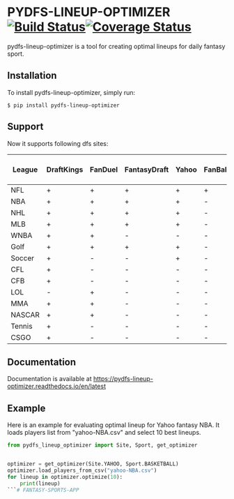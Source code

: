 # PYDFS-LINEUP-OPTIMIZER [![Build Status](https://travis-ci.com/DimaKudosh/pydfs-lineup-optimizer.svg?branch=master)](https://travis-ci.org/DimaKudosh/pydfs-lineup-optimizer)[![Coverage Status](https://coveralls.io/repos/github/DimaKudosh/pydfs-lineup-optimizer/badge.svg?branch=master)](https://coveralls.io/github/DimaKudosh/pydfs-lineup-optimizer?branch=master)
pydfs-lineup-optimizer is a tool for creating optimal lineups for daily fantasy sport. 

## Installation
To install pydfs-lineup-optimizer, simply run:
```
$ pip install pydfs-lineup-optimizer
```

## Support
Now it supports following dfs sites:

League | DraftKings | FanDuel | FantasyDraft | Yahoo | FanBall | DraftKings Captain Mode | FanDuel Single Game | DraftKings Tiers |
------ | ---------- | ------- | ------------ | ----- | ------- | ----------------------- | ------------------- | ---------------- |
NFL    | +          | +       | +            | +     | +       | +                       | +                   | +                |
NBA    | +          | +       | +            | +     | -       | +                       | +                   | +                |
NHL    | +          | +       | +            | +     | -       | +                       | +                   | +                |
MLB    | +          | +       | +            | +     | -       | +                       | +                   | +                |
WNBA   | +          | +       | -            | -     | -       | +                       | -                   | -                |
Golf   | +          | +       | +            | +     | -       | -                       | -                   | -                |
Soccer | +          | -       | -            | +     | -       | +                       | -                   | -                |
CFL    | +          | -       | -            | -     | -       | -                       | -                   | -                |
CFB    | +          | -       | -            | -     | -       | -                       | -                   | -                |
LOL    | -          | +       | -            | -     | -       | +                       | +                   | -                |
MMA    | +          | +       | -            | -     | -       | -                       | -                   | -                |
NASCAR | +          | +       | -            | -     | -       | -                       | -                   | -                |
Tennis | +          | -       | -            | -     | -       | -                       | -                   | -                |
CSGO   | +          | -       | -            | -     | -       | -                       | -                   | -                |

## Documentation
Documentation is available at https://pydfs-lineup-optimizer.readthedocs.io/en/latest

## Example
Here is an example for evaluating optimal lineup for Yahoo fantasy NBA. It loads players list from "yahoo-NBA.csv" and select 10 best lineups.
```python
from pydfs_lineup_optimizer import Site, Sport, get_optimizer


optimizer = get_optimizer(Site.YAHOO, Sport.BASKETBALL)
optimizer.load_players_from_csv("yahoo-NBA.csv")
for lineup in optimizer.optimize(10):
    print(lineup)
```# FANTASY-SPORTS-APP
